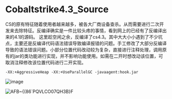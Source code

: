 # Cobaltstrike4.3_Source

CS的原有特征随着使用者越来越多，被各大厂商设备查杀。从而需要进行二次开发来去除特征。反编译确实是一件比较头疼的事情，看到网上的已经有了反编译出来的4.1的源码。
这里趁空闲之余，反编译了cs4.3。其中大大小小遇到了不少坑点，主要还是反编译代码语法错误导致编译报错的问题。手工修改了大部分反编译导致的语法错误问题。小部分位置代码改动较为复杂，直接进行注释处理，调用原有的jar的类功能进行实现，并不影响功能使用。如需在二开时想改动该位置，可取消注释修改该位置代码进行二开实现。

```
-XX:+AggressiveHeap -XX:+UseParallelGC -javaagent:hook.jar 
```

![image](https://user-images.githubusercontent.com/42479546/128216184-68598146-eedc-47ad-ac23-897bae906296.png)

![AFB~{(86`PQVLCO07QH3B}F](https://user-images.githubusercontent.com/42479546/128214429-74b42ef0-1565-4a24-8818-4f6e7f486700.png)

 

